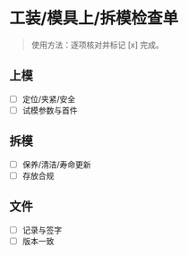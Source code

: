 # 工装/模具上/拆模检查单

> 使用方法：逐项核对并标记 [x] 完成。

## 上模

- [ ] 定位/夹紧/安全
- [ ] 试模参数与首件

## 拆模

- [ ] 保养/清洁/寿命更新
- [ ] 存放合规

## 文件

- [ ] 记录与签字
- [ ] 版本一致
